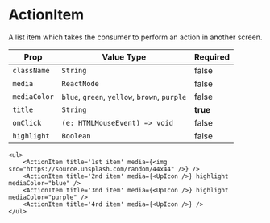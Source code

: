# ActionItem
A list item which takes the consumer to perform an action in another screen.

| Prop |  Value Type | Required |
| --- | --- | --- |
| `className` | `String` | false |
| `media` | `ReactNode` | false |
| `mediaColor` | `blue`, `green`, `yellow`, `brown`, `purple` | false |
| `title` | `String` | **true** |
| `onClick` | `(e: HTMLMouseEvent) => void` | false |
| `highlight` | `Boolean` | false |

```
<ul>
    <ActionItem title='1st item' media={<img src="https://source.unsplash.com/random/44x44" />} />
    <ActionItem title='2nd item' media={<UpIcon />} highlight mediaColor="blue" />
    <ActionItem title='3nd item' media={<UpIcon />} highlight mediaColor="purple" />
    <ActionItem title='4rd item' media={<UpIcon />} />
</ul>
```
